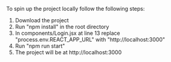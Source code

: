 To spin up the project locally follow the following steps:

1. Download the project
2. Run "npm install" in the root directory
3. In components/Login.jsx at line 13 replace "process.env.REACT_APP_URL" with "http://localhost:3000"
4. Run "npm run start"
5. The project will be at http://localhost:3000
